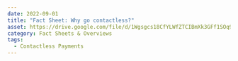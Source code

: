 ```yaml
---
date: 2022-09-01
title: "Fact Sheet: Why go contactless?"
asset: https://drive.google.com/file/d/1Wgsgcs18CfYLWfZTCIBmXk3GFf1SOq9G/view?usp=share_link
category: Fact Sheets & Overviews
tags:
  - Contactless Payments
---
```

